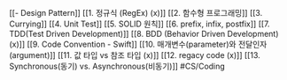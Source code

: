 [[- Design Pattern]]
[[1. 정규식 (RegEx) (x)]]
[[2. 함수형 프로그래밍]]
[[3. Currying]]
[[4. Unit Test]]
[[5. SOLID 원칙]]
[[6. prefix, infix, postfix]]
[[7. TDD(Test Driven Development)]]
[[8. BDD (Behavior Driven Development) (x)]]
[[9. Code Convention - Swift]]
[[10. 매개변수(parameter)와 전달인자(argument)]]
[[11. 값 타입 vs 참조 타입 (x)]]
[[12. regacy code (x)]]
[[13. Synchronous(동기) vs. Asynchronous(비동기)]]
#CS/Coding
